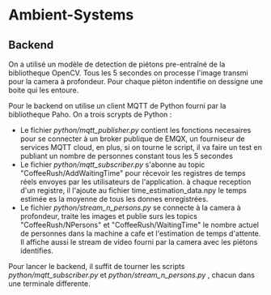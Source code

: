 # Ambient-Systems


## Backend
On a utilisé un modèle de detection de piétons pre-entraîné de la bibliotheque OpenCV. Tous les 5 secondes on processe l'image transmi pour la camera à profondeur. Pour chaque piéton indentifie
on dessigne une boite qui les entoure.

Pour le backend on utilise un client MQTT de Python fourni par la bibliotheque Paho.  On a trois scrypts de Python :
<ul>
  <li>Le fichier <em> python/mqtt_publisher.py </em> contient les fonctions necesaires pour se connecter à un broker publique de EMQX, un fourniseur de services MQTT cloud, en plus, si on tourne le script, il va faire un test en publiant un nombre de personnes constant tous les 5 secondes</li> 
 <li>Le fichier <em> python/mqtt_subscriber.py </em> s'abonne au topic "CoffeeRush/AddWaitingTime" pour récevoir les registres de temps réels envoyes par les utilisateurs de l'application. à chaque reception d'un registre, il l'ajoute au fichier time_estimation_data.npy le temps estimée es la moyenne de tous les donnes enregistrées.</li>
 <li>Le fichier <em> python/stream_n_persons.py </em> se connecte à la camera à profondeur, traite les images et publie surs les topics "CoffeeRush/NPersons" et "CoffeeRush/WaitingTime" le nombre actuel de personnes dans la machine a cafe et l'estimation de temps d'attente. Il affiche aussi le stream de video fourni par la camera avec les piétons identifies. </li>
</ul>

Pour lancer le backend, il suffit de tourner les scripts <em> python/mqtt_subscriber.py </em> et <em> python/stream_n_persons.py </em>, chacun dans une terminale differente.


